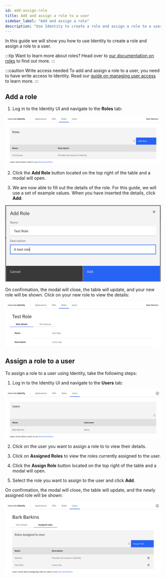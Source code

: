 ```yaml
---
id: add-assign-role
title: Add and assign a role to a user
sidebar_label: "Add and assign a role"
description: "Use Identity to create a role and assign a role to a user."
---
```


In this guide we will show you how to use Identity to create a role and assign a role to a user.

:::tip Want to learn more about roles?
Head over to [our documentation on roles](/self-managed/concepts/access-control/roles.md) to find out more.
:::

:::caution Write access needed
To add and assign a role to a user, you need to have write access to Identity.
Read our [guide on managing user access](/self-managed/identity/user-guide/authorizations/managing-user-access.md) to learn more.
:::

## Add a role

1. Log in to the Identity UI and navigate to the **Roles** tab:

![add-role-tab](../img/add-role-tab.png)

2. Click the **Add Role** button located on the top right of the table and a modal will open.

3. We are now able to fill out the details of the role. For this guide, we will use a set of example values. When you have inserted the details, click **Add**:

![add-role-modal-2](../img/add-role-modal-2.png)

On confirmation, the modal will close, the table will update, and your new role will be shown. Click on your new role to view the details:

![add-role-details](../img/add-role-details.png)

## Assign a role to a user

To assign a role to a user using Identity, take the following steps:

1. Log in to the Identity UI and navigate to the **Users** tab:

![assign-a-role-tab](../img/assign-a-role-tab.png)

2. Click on the user you want to assign a role to to view their details.

3. Click on **Assigned Roles** to view the roles currently assigned to the user.

4. Click the **Assign Role** button located on the top right of the table and a modal will open.

5. Select the role you want to assign to the user and click **Add**.

On confirmation, the modal will close, the table will update, and the newly assigned role will be shown:

![assign-a-role-refreshed-table](../img/assign-a-role-refreshed-table.png)
